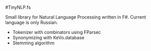 #TinyNLP.fs

Small library for Natural Language Processing written in F#. Current language is only Russian.

- Tokenizer with combinators using FParsec
- Synonymizing with KeVo.database
- Stemming algorithm
